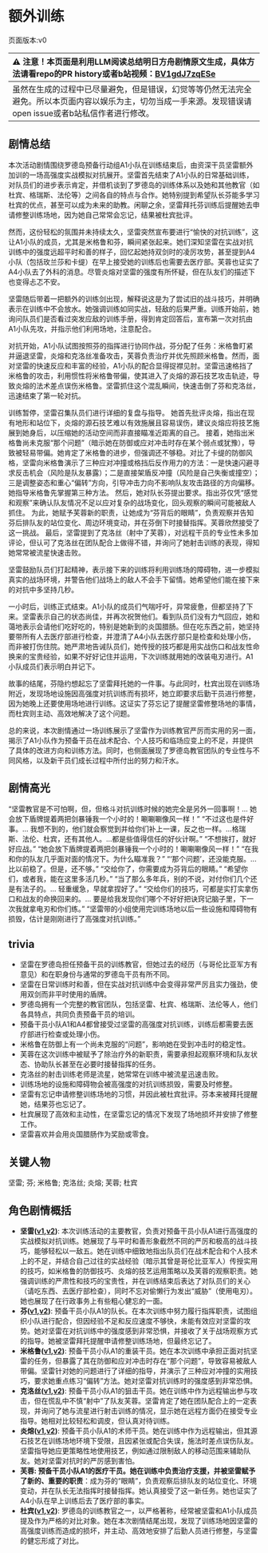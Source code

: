 # 额外训练
页面版本:v0
 

| :warning: 注意！本页面是利用LLM阅读总结明日方舟剧情原文生成，具体方法请看repo的PR history或者b站视频：[BV1gdJ7zqESe](https://www.bilibili.com/video/BV1gdJ7zqESe/)         |
|:----------------------------|
| 虽然在生成的过程中已尽量避免，但是错误，幻觉等等仍然无法完全避免。所以本页面内容以娱乐为主，切勿当成一手来源。发现错误请open issue或者b站私信作者进行修改。|



## 剧情总结
本次活动剧情围绕罗德岛预备行动组A1小队在训练结束后，由资深干员坚雷额外加训的一场高强度实战模拟对抗展开。坚雷首先结束了A1小队的日常基础训练，对队员们的进步表示肯定，并借机谈到了罗德岛的训练体系以及她和其他教官（如杜宾、格瑞斯、法伦等）之间各自的特点与合作。她特别提到希望队长芬能多学习杜宾的优点，甚至可以成为未来的助教。闲聊之余，坚雷拜托芬训练后提醒她去申请修整训练场地，因为她自己常常会忘记，结果被杜宾批评。

然而，这份轻松的氛围并未持续太久，坚雷突然宣布要进行“愉快的对抗训练”，这让A1小队的成员，尤其是米格鲁和芬，瞬间紧张起来。她们深知坚雷在实战对抗训练中的强度远超平时和善的样子，回忆起她持双剑时的凌厉攻势，甚至提到A4小队（包括玫兰莎和卡缇）在早上接受她的训练后也需要去医疗部。芙蓉也证实了A4小队去了外科的消息。尽管炎熔对坚雷的强度有所怀疑，但在队友们的描述下也变得忐忑不安。

坚雷随后带着一把额外的训练剑出现，解释说这是为了尝试旧的战斗技巧，并明确表示在训练中不会放水。她强调训练如同实战，轻敌的后果严重。训练开始前，她询问队员们是否看过突发应敌的训练手册，得到肯定回答后，宣布第一次对抗由A1小队先攻，并指示他们利用场地，注意配合。

对抗开始，A1小队试图按照芬的指挥进行协同作战，芬分配了任务：米格鲁盯紧并逼退坚雷，炎熔和克洛丝准备攻击，芙蓉负责治疗并优先照顾米格鲁。然而，面对坚雷的快速反应和丰富的经验，A1小队的配合显得捉襟见肘。坚雷迅速格挡了米格鲁的攻击，利用惯性将米格鲁带偏，使其进入了炎熔的源石技艺攻击轨迹，导致炎熔的法术差点误伤米格鲁。坚雷抓住这个混乱瞬间，快速击倒了芬和克洛丝，迅速结束了第一轮对抗。

训练暂停，坚雷召集队员们进行详细的复盘与指导。
她首先批评炎熔，指出在现有地形和站位下，炎熔的源石技艺难以有效施展且容易误伤，建议炎熔应将技艺施展到她身后，以压缩她的活动空间而非直接瞄准近距离的自己。
接着，她指出米格鲁尚未克服“那个问题”（暗示她在防御或应对冲击时存在某个弱点或犹豫），导致被轻易带偏。她肯定了米格鲁的进步，但强调还不够稳。对比了卡缇的防御风格，坚雷向米格鲁演示了三种应对冲撞或格挡后反作用力的方法：一是快速闪避寻求反击机会（风险是队友暴露）；二是直接架盾反冲撞（风险是自己失衡或撞空）；三是调整姿态和重心“偏转”方向，引导冲击力向不影响队友攻击路径的方向偏移。她指导米格鲁先掌握第三种方法。
然后，她对队长芬提出要求。指出芬仅凭“感觉和观察”来确认队友情况不足以应对复杂的战场变化，回头观察的瞬间可能被敌人抓住。
为此，她赋予芙蓉新的职责，让她成为“芬背后的眼睛”，负责观察并告知芬后排队友的站位变化、周边环境变动，并在芬倒下时接替指挥。芙蓉欣然接受了这一挑战。
最后，坚雷提到了克洛丝（射中了芙蓉），对远程干员的专业性未多加评论，但认可了克洛丝在团队配合上做得不错，并询问了她射击训练的表现，得知她常常被流星快速击败。

坚雷鼓励队员们打起精神，表示接下来的训练将利用训练场的障碍物，进一步模拟真实的战场环境，并警告他们战场上的敌人不会手下留情。她希望他们能在接下来的对抗中多坚持几秒。

一小时后，训练正式结束。A1小队的成员们气喘吁吁，异常疲惫，但都坚持了下来。坚雷表示自己的状态尚佳，并再次祝贺他们。看到队员们没有力气回应，她和蔼地表示会请他们吃好吃的，特别是她新到的炎国腊肠。但在吃东西之前，她坚持要带所有人去医疗部进行检查，并澄清了A4小队去医疗部只是检查和处理小伤，而非被打伤住院。她严肃地告诫队员们，她传授的技巧都是用实战伤口和战友性命换来的宝贵经验，如果不好好记住并运用，下次训练就用她的改装电刃进行。A1小队成员们表示明白并记下。

故事的结尾，芬隐约想起忘了坚雷拜托她的一件事。与此同时，杜宾出现在训练场附近，发现场地设施因高强度对抗训练而有损坏，她立即要求后勤干员进行修整，因为她晚上还要使用场地进行训练。这证实了芬忘记了提醒坚雷修整场地的事情，而杜宾则主动、高效地解决了这个问题。

总的来说，本次剧情通过一场训练展示了坚雷作为训练教官严厉而实用的另一面，揭示了A1小队作为预备干员在战术配合、个人技巧和临场应变上的不足，并提供了具体的改进方向和训练方法。同时，也侧面展现了罗德岛教官团队的专业性与不同风格，以及新干员们成长过程中所付出的努力和汗水。
## 剧情高光
“坚雷教官是不可怕啊，但，但格斗对抗训练时候的她完全是另外一回事啊！... 她会放下盾牌提着两把剑暴锤我一个小时的！唰唰唰像风一样！”
“不过这也是件好事。... 我想不到的，他们就会察觉到并给你们补上一课，反之也一样。...格瑞斯、法伦、杜宾，还有其他人。...都是些值得信任的好伙计啊。”
“不想挨打，就好好应战。”
“她会放下盾牌提着两把剑暴锤我一个小时的！唰唰唰像风一样！”
“在我和你的队友几乎面对面的情况下。为什么瞄准我？”
“‘那个问题’，还没能克服。...比以前稳了。但是，还不够。”
“交给你了，你需要成为芬背后的眼睛。”
“希望你们，或者我，能在这里多活几秒。”
“当了那么多年兵，别的不说，对付你们几个还是有法子的。... 轻重缓急，早就拿捏好了。”
“交给你们的技巧，可都是实打实拿伤口和战友的命换回来的。... 要是给我发现你们哪个不好好把诀窍记脑子里，下一次我就拿电刃和你们练。”
“坚雷带的小组使用完训练场地以后一些设施和障碍物有损毁，估计是刚刚进行了高强度对抗训练。”
## trivia
*   坚雷在罗德岛担任预备干员的训练教官，但她过去的经历（与哥伦比亚军方有意见）和在职身份与通常的罗德岛干员有所不同。
*   坚雷在日常训练时和善，但在实战对抗训练中会变得非常严厉且实力强劲，使用双剑而非平时使用的盾牌。
*   罗德岛拥有一个完整的教官团队，包括坚雷、杜宾、格瑞斯、法伦等人，他们各具特点，共同负责预备干员的培训。
*   预备干员小队A1和A4都曾接受过坚雷的高强度对抗训练，训练后都需要去医疗部进行检查或处理小伤。
*   米格鲁在防御上有一个尚未克服的“问题”，影响她在受到冲击时的稳定性。
*   芙蓉在这次训练中被赋予了除治疗外的新职责，需要承担起观察环境和队友状态、协助队长甚至在必要时接替指挥的任务。
*   克洛丝的射击训练老师是流星，她常常在训练中被流星迅速击败。
*   训练场地的设施和障碍物会被高强度的对抗训练损毁，需要及时修整。
*   坚雷有忘记申请修整训练场地的习惯，并因此被杜宾批评。芬本来被拜托提醒她，结果芬也忘记了。
*   杜宾展现了高效和主动性，在坚雷忘记的情况下发现了场地损坏并安排了修整工作。
*   坚雷喜欢并会用炎国腊肠作为奖励或零食。
## 关键人物
坚雷; 芬; 米格鲁; 克洛丝; 炎熔; 芙蓉; 杜宾
## 角色剧情概括
-   **坚雷([v1](../chars/char_260_durnar.md),[v2](../char_v3/char_260_durnar.md))**: 本次训练活动的主要教官，负责对预备干员小队A1进行高强度的实战模拟对抗训练。她展现了与平时和善形象截然不同的严厉和极高的战斗技巧，能够轻松以一敌五。她在训练中细致地指出队员们在战术配合和个人技术上的不足，并结合自己过往的实战经验（暗示其曾是哥伦比亚军人）传授实用的技巧，如米格鲁的防御技巧、炎熔的技艺运用策略以及芙蓉的观察职责。她强调训练的严肃性和技巧的宝贵性，并在训练结束后表达了对队员们的关心（请吃东西、去医疗部检查），同时不忘对偷懒行为发出“威胁”（使用电刃）。她也展现了在行政事务上有些粗心健忘的一面。
-   **芬([v1](../chars/char_123_fang.md),[v2](../char_v3/char_123_fang.md))**: 预备干员小队A1的队长。在本次训练中努力履行指挥职责，试图组织小队进行配合，但因经验不足和反应速度不够快，未能有效应对坚雷的攻势。她对坚雷在对抗训练中的强度感到非常恐惧，并接收了关于战场观察方式的指导。她被坚雷拜托提醒申请修整训练场地，但最终忘记了。
-   **米格鲁([v1](../chars/char_122_beagle.md),[v2](../char_v3/char_122_beagle.md))**: 预备干员小队A1的重装干员。她在本次训练中承担正面对抗坚雷的任务，但暴露了其在防御和应对冲击时存在“那个问题”，导致容易被敌人带偏。坚雷针对她的问题进行了详细的指导，并演示了三种应对冲撞的实用技巧，要求她重点练习“偏转”方法。她对坚雷对抗训练时的强度感到非常恐惧。
-   **克洛丝([v1](../chars/char_124_kroos.md),[v2](../char_v3/char_124_kroos.md))**: 预备干员小队A1的狙击干员。她在训练中作为远程输出参与攻击，但在慌乱中不慎“射中”了队友芙蓉。坚雷肯定了她在团队配合上的一定表现，并询问了她与流星进行射击训练的情况，显示她在远程方面仍在接受专业指导。她相对比较轻松和调皮，但认真对待训练。
-   **炎熔([v1](../chars/char_121_lava.md),[v2](../char_v3/char_121_lava.md))**: 预备干员小队A1的术师干员。她在训练中作为远程输出，但其源石技艺在训练场地环境下受限，且因紧张或配合失误，施法时差点误伤队友。坚雷指导她应更策略性地使用技艺，例如通过限制敌人的移动范围来辅助队友。她对坚雷对抗时的严厉感到害怕。
-   **芙蓉: 预备干员小队A1的医疗干员。她在训练中负责治疗支援，并被坚雷赋予了新的、重要的职责**：成为芬的“眼睛”，负责观察后排队友的站位变化、环境变动，并在队长无法指挥时接替指挥。她认真接受了这一新任务。她也证实了A4小队在早上训练后去了医疗部的事实。
-   **杜宾([v1](../chars/char_130_doberm.md),[v2](../char_v3/char_130_doberm.md))**: 罗德岛的训练教官之一，以严格著称，经常被坚雷和A1小队成员提及作为严格的对比对象。她在本次剧情结尾出现，发现了训练场地因坚雷的高强度训练而造成的损坏，并主动、高效地安排了后勤人员进行修整，与坚雷的健忘形成了对比。